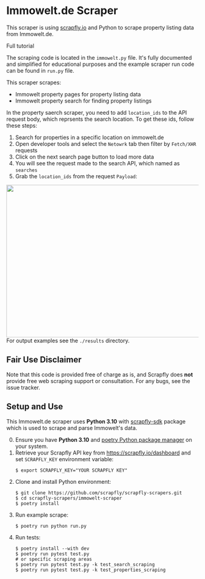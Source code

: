 # Immowelt.de Scraper

This scraper is using [scrapfly.io](https://scrapfly.io/) and Python to scrape property listing data from Immowelt.de. 

Full tutorial  

The scraping code is located in the `immowelt.py` file. It's fully documented and simplified for educational purposes and the example scraper run code can be found in `run.py` file.

This scraper scrapes:
- Immowelt property pages for property listing data
- Immowelt property search for finding property listings  

In the property saerch scraper, you need to add `location_ids` to the API request body, which reprsents the search location. To get these ids, follow these steps:  
1. Search for properties in a specific location on immowelt.de  
2. Open developer tools and select the `Netowrk` tab then filter by `Fetch/XHR` requests  
3. Click on the next search page button to load more data  
4. You will see the request made to the search API, which named as `searches`  
5. Grab the `location_ids` from the request `Payload`:  

<img src="https://github.com/scrapfly/scrapfly-scrapers/assets/73492002/e6a80576-c6ed-4e47-9e46-6677522a5809" align="left" height="400" width="600">  
<br/><br/>

For output examples see the `./results` directory.

## Fair Use Disclaimer

Note that this code is provided free of charge as is, and Scrapfly does __not__ provide free web scraping support or consultation. For any bugs, see the issue tracker.

## Setup and Use

This Immowelt.de scraper uses __Python 3.10__ with [scrapfly-sdk](https://pypi.org/project/scrapfly-sdk/) package which is used to scrape and parse Immowelt's data.

0. Ensure you have __Python 3.10__ and [poetry Python package manager](https://python-poetry.org/docs/#installation) on your system.
1. Retrieve your Scrapfly API key from <https://scrapfly.io/dashboard> and set `SCRAPFLY_KEY` environment variable:
    ```shell
    $ export SCRAPFLY_KEY="YOUR SCRAPFLY KEY"
    ```
2. Clone and install Python environment:
    ```shell
    $ git clone https://github.com/scrapfly/scrapfly-scrapers.git
    $ cd scrapfly-scrapers/immowelt-scraper
    $ poetry install
    ```
3. Run example scrape:
    ```shell
    $ poetry run python run.py
    ```
4. Run tests:
    ```shell
    $ poetry install --with dev
    $ poetry run pytest test.py
    # or specific scraping areas
    $ poetry run pytest test.py -k test_search_scraping
    $ poetry run pytest test.py -k test_properties_scraping
    ```
